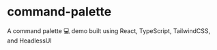 # command-palette
A command palette 💻 demo built using React, TypeScript, TailwindCSS, and HeadlessUI
